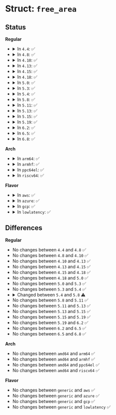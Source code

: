 # Struct: <code>free_area</code>

## Status
<b>Regular</b>
<ul>
<li>
<details>
<summary>In <code>4.4</code>: ✅</summary>

```c
struct free_area {
    struct list_head free_list[6];
    long unsigned int nr_free;
};
```
</details>
</li>
<li>
<details>
<summary>In <code>4.8</code>: ✅</summary>

```c
struct free_area {
    struct list_head free_list[6];
    long unsigned int nr_free;
};
```
</details>
</li>
<li>
<details>
<summary>In <code>4.10</code>: ✅</summary>

```c
struct free_area {
    struct list_head free_list[6];
    long unsigned int nr_free;
};
```
</details>
</li>
<li>
<details>
<summary>In <code>4.13</code>: ✅</summary>

```c
struct free_area {
    struct list_head free_list[6];
    long unsigned int nr_free;
};
```
</details>
</li>
<li>
<details>
<summary>In <code>4.15</code>: ✅</summary>

```c
struct free_area {
    struct list_head free_list[6];
    long unsigned int nr_free;
};
```
</details>
</li>
<li>
<details>
<summary>In <code>4.18</code>: ✅</summary>

```c
struct free_area {
    struct list_head free_list[6];
    long unsigned int nr_free;
};
```
</details>
</li>
<li>
<details>
<summary>In <code>5.0</code>: ✅</summary>

```c
struct free_area {
    struct list_head free_list[6];
    long unsigned int nr_free;
};
```
</details>
</li>
<li>
<details>
<summary>In <code>5.3</code>: ✅</summary>

```c
struct free_area {
    struct list_head free_list[6];
    long unsigned int nr_free;
};
```
</details>
</li>
<li>
<details>
<summary>In <code>5.4</code>: ✅</summary>

```c
struct free_area {
    struct list_head free_list[6];
    long unsigned int nr_free;
};
```
</details>
</li>
<li>
<details>
<summary>In <code>5.8</code>: ✅</summary>

```c
struct free_area {
    struct list_head free_list[5];
    long unsigned int nr_free;
};
```
</details>
</li>
<li>
<details>
<summary>In <code>5.11</code>: ✅</summary>

```c
struct free_area {
    struct list_head free_list[5];
    long unsigned int nr_free;
};
```
</details>
</li>
<li>
<details>
<summary>In <code>5.13</code>: ✅</summary>

```c
struct free_area {
    struct list_head free_list[5];
    long unsigned int nr_free;
};
```
</details>
</li>
<li>
<details>
<summary>In <code>5.15</code>: ✅</summary>

```c
struct free_area {
    struct list_head free_list[5];
    long unsigned int nr_free;
};
```
</details>
</li>
<li>
<details>
<summary>In <code>5.19</code>: ✅</summary>

```c
struct free_area {
    struct list_head free_list[5];
    long unsigned int nr_free;
};
```
</details>
</li>
<li>
<details>
<summary>In <code>6.2</code>: ✅</summary>

```c
struct free_area {
    struct list_head free_list[5];
    long unsigned int nr_free;
};
```
</details>
</li>
<li>
<details>
<summary>In <code>6.5</code>: ✅</summary>

```c
struct free_area {
    struct list_head free_list[5];
    long unsigned int nr_free;
};
```
</details>
</li>
<li>
<details>
<summary>In <code>6.8</code>: ✅</summary>

```c
struct free_area {
    struct list_head free_list[5];
    long unsigned int nr_free;
};
```
</details>
</li>
</ul>
<b>Arch</b>
<ul>
<li>
<details>
<summary>In <code>arm64</code>: ✅</summary>

```c
struct free_area {
    struct list_head free_list[6];
    long unsigned int nr_free;
};
```
</details>
</li>
<li>
<details>
<summary>In <code>armhf</code>: ✅</summary>

```c
struct free_area {
    struct list_head free_list[6];
    long unsigned int nr_free;
};
```
</details>
</li>
<li>
<details>
<summary>In <code>ppc64el</code>: ✅</summary>

```c
struct free_area {
    struct list_head free_list[6];
    long unsigned int nr_free;
};
```
</details>
</li>
<li>
<details>
<summary>In <code>riscv64</code>: ✅</summary>

```c
struct free_area {
    struct list_head free_list[6];
    long unsigned int nr_free;
};
```
</details>
</li>
</ul>
<b>Flavor</b>
<ul>
<li>
<details>
<summary>In <code>aws</code>: ✅</summary>

```c
struct free_area {
    struct list_head free_list[6];
    long unsigned int nr_free;
};
```
</details>
</li>
<li>
<details>
<summary>In <code>azure</code>: ✅</summary>

```c
struct free_area {
    struct list_head free_list[6];
    long unsigned int nr_free;
};
```
</details>
</li>
<li>
<details>
<summary>In <code>gcp</code>: ✅</summary>

```c
struct free_area {
    struct list_head free_list[6];
    long unsigned int nr_free;
};
```
</details>
</li>
<li>
<details>
<summary>In <code>lowlatency</code>: ✅</summary>

```c
struct free_area {
    struct list_head free_list[6];
    long unsigned int nr_free;
};
```
</details>
</li>
</ul>

## Differences
<b>Regular</b>
<ul>
<li>
No changes between <code>4.4</code> and <code>4.8</code> ✅
</li>
<li>
No changes between <code>4.8</code> and <code>4.10</code> ✅
</li>
<li>
No changes between <code>4.10</code> and <code>4.13</code> ✅
</li>
<li>
No changes between <code>4.13</code> and <code>4.15</code> ✅
</li>
<li>
No changes between <code>4.15</code> and <code>4.18</code> ✅
</li>
<li>
No changes between <code>4.18</code> and <code>5.0</code> ✅
</li>
<li>
No changes between <code>5.0</code> and <code>5.3</code> ✅
</li>
<li>
No changes between <code>5.3</code> and <code>5.4</code> ✅
</li>
<li>
<details>
<summary>Changed between <code>5.4</code> and <code>5.8</code> ⚠️</summary>
<ul>
<li>
<b>Field type changed. </b>
<code>struct list_head free_list[6]</code> ➡️ <code>struct list_head free_list[5]</code>
</li>
</ul>
</details>
</li>
<li>
No changes between <code>5.8</code> and <code>5.11</code> ✅
</li>
<li>
No changes between <code>5.11</code> and <code>5.13</code> ✅
</li>
<li>
No changes between <code>5.13</code> and <code>5.15</code> ✅
</li>
<li>
No changes between <code>5.15</code> and <code>5.19</code> ✅
</li>
<li>
No changes between <code>5.19</code> and <code>6.2</code> ✅
</li>
<li>
No changes between <code>6.2</code> and <code>6.5</code> ✅
</li>
<li>
No changes between <code>6.5</code> and <code>6.8</code> ✅
</li>
</ul>
<b>Arch</b>
<ul>
<li>
No changes between <code>amd64</code> and <code>arm64</code> ✅
</li>
<li>
No changes between <code>amd64</code> and <code>armhf</code> ✅
</li>
<li>
No changes between <code>amd64</code> and <code>ppc64el</code> ✅
</li>
<li>
No changes between <code>amd64</code> and <code>riscv64</code> ✅
</li>
</ul>
<b>Flavor</b>
<ul>
<li>
No changes between <code>generic</code> and <code>aws</code> ✅
</li>
<li>
No changes between <code>generic</code> and <code>azure</code> ✅
</li>
<li>
No changes between <code>generic</code> and <code>gcp</code> ✅
</li>
<li>
No changes between <code>generic</code> and <code>lowlatency</code> ✅
</li>
</ul>
